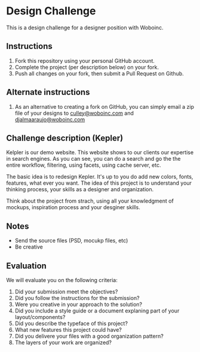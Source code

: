 Design Challenge
====================================

This is a design challenge for a designer position with Woboinc.

## Instructions
1. Fork this repository using your personal GitHub account.
2. Complete the project (per description below) on your fork.
3. Push all changes on your fork, then submit a Pull Request on Github.

## Alternate instructions
1. As an alternative to creating a fork on GitHub, you can simply email a zip file of your designs to [culley@woboinc.com](culley@woboinc.com) and [djalmaaraujo@woboinc.com](djalmaaraujo@woboinc.com)

## Challenge description (Kepler)
Kelpler is our demo website. This website shows to our clients our expertise in search engines. As you can see, you can do a search and go the the entire workflow, filtering, using facets, using cache server, etc.

The basic idea is to redesign Kepler. It's up to you do add new colors, fonts, features, what ever you want. The idea of this project is to understand your thinking process, your skills as a designer and organization.

Think about the project from strach, using all your knowledgment of mockups, inspiration process and your desginer skills.

## Notes
- Send the source files (PSD, mocukp files, etc)
- Be creative

## Evaluation
We will evaluate you on the following criteria:

1. Did your submission meet the objectives?
2. Did you follow the instructions for the submission?
3. Were you creative in your approach to the solution?
4. Did you include a style guide or a document explaning part of your layout/components?
5. Did you describe the typeface of this project?
6. What new features this project could have?
7. Did you delivere your files with a good organization pattern?
8. The layers of your work are organized? 
